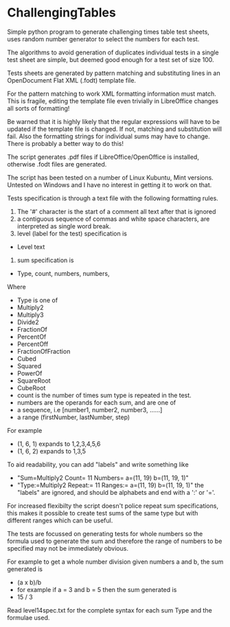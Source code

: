 # ChallengingTables
Simple python program to generate challenging times table test sheets,
uses random number generator to select the numbers for each test.

The algorithms to avoid generation of duplicates individual tests in a
single test sheet are simple, but deemed good enough for a test set of size
100.

Tests sheets are generated by pattern matching and substituting lines in
an OpenDocument Flat XML (.fodt) template file.

For the pattern matching to work XML formatting information must match.
This is fragile, editing the template file even trivially in LibreOffice
changes all sorts of formatting!

Be warned that it is highly likely that the regular expressions will have to
be updated if the template file is changed. 
If not, matching and substitution will fail.
Also the formatting strings for individual sums may have to change.
There is probably a better way to do this!

The script generates .pdf files if LibreOffice/OpenOffice is installed,
otherwise .fodt files are generated.

The script has been tested on a number of Linux Kubuntu, Mint versions.
Untested on Windows and I have no interest in getting it to work on that.

Tests specification is through a text file with the following formatting rules.

1. The '#' character is the start of a comment all text after that is ignored
1. a contiguous sequence of commas and white space characters, are interpreted as single word break.
1. level (label for the test) specification is 
 * Level text
1. sum specification is
 * Type, count, numbers, numbers, 

Where

* Type is one of
 * Multiply2
 * Multiply3
 * Divide2
 * FractionOf
 * PercentOf
 * PercentOff
 * FractionOfFraction
 * Cubed
 * Squared
 * PowerOf
 * SquareRoot
 * CubeRoot
* count is the number of times sum type is repeated in the test.
* numbers are the operands for each sum, and are one of
 * a sequence, i.e  [number1, number2, number3, ......]
 * a range (firstNumber, lastNumber, step)

For example

   * (1, 6, 1) expands to 1,2,3,4,5,6
   * (1, 6, 2) expands to 1,3,5
 
To aid readability, you can add "labels" and write something like 
* "Sum=Multiply2  Count= 11   Numbers= a=(11, 19) b=(11, 19, 1)"
* "Type:=Multiply2  Repeat:= 11   Ranges:= a=(11, 19) b=(11, 19, 1)"
the "labels" are ignored, and should be alphabets and end with
a ':' or '='.

For increased flexibilty the script doesn't police repeat sum specifications,
this makes it possible to create test sums of the same type but with different
ranges which can be useful.

The tests are focussed on generating tests for whole numbers so the formula used
to generate the sum and therefore the range of numbers to be specified 
may not be immediately obvious.

For example to get a whole number division given numbers a and b, the sum generated is

* (a x b)/b
 * for example if a = 3 and b = 5 then the sum generated is 
  * 15 / 3

Read level14spec.txt for the complete syntax for each sum Type and the formulae used.

